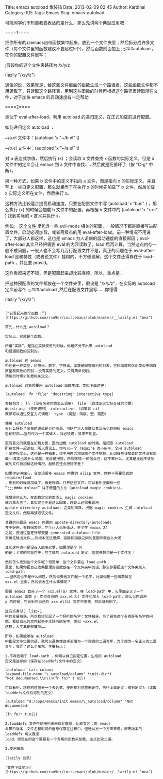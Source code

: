 Title: emacs autoload 集装箱
Date: 2013-02-09 02:45
Author: Kardinal
Category: IDE
Tags: Emacs
Slug: emacs-autoload

可能同学们不知道我要表达的是什么，那么先讲两个典型应用吧：

====1====

把你所有的非emacs自带函数集中起来，放到一个文件夹里；然后拆分成许多文件（每个文件里的函数建议不要超过5个），然后函数前面加上
;;;###autoload ，在你的配置文件里写：

;假设你的这个文件夹路径为 /x/y/z

(lazily "/x/y/z")

通俗的说，效果就是，给这些文件里面的函数生成一个路径表，这些函数文件都不用读取了，只读取这个路径表，用到这些函数的时候再根据这个路径表读取所在文件，对于加快
emacs 的启动速度有一定帮助

====2====

类似于 eval-after-load，利用 autoload 的递归定义，在正式加载前进行配置。

如何递归定义 autoload ：

~/a.el 文件中：(autoload 'x "~/b.el" t)

~/b.el 文件中：(autoload 'x "~/a.el" t)

对 a 表达式求值，然后执行 (x) ；会读取 b 文件查找 x 函数的实际定义，但是
b 文件中的定义会让 emacs 到 a 文件中查找……然后就是死循环了（按 "C-g"
中断）。

换一种方式，如果 b 文件中的定义不指向 a 文件，而是指向 x
的实际定义，并且写上一些自定义配置，那么就相当于在执行 x 的时候先加载了
b 文件，然后加载 x 实际定义所在文件，然后执行 x。

这种方法比较适合提高启动速度，只要在配置文件中写 (autoload 'x "b.el" )
，那么执行 (x) 的时候会加载 b 文件中的配置，再根据 b 文件中的 (autoload
'x "x.el" ) 找到实际的 x 定义并执行 x。

例如，
[这个文件](https://github.com/ran9er/init.emacs/blob/master/_autoload-conf/evil-mode.el "这个文件")
里包含一些 evil-mode
相关的配置，一般情况下都是直接写进配置文件，启动必须加载，或者高级点的用
eval-after-load。前一种情况不用说了，大部分人都这样，这也是 emacs
为人诟病的启动速度的直接原因；eval-after-load 其实已经把需要 eval
的内容读取了，load
后再计算，当然这点内存一般不成问题，一般人也不会写几万行配置文件不是，真正的问题在于
eval-after-load
是和特性（或者说文件）挂钩的，不方便理解，这个文件还得存在于 load-path
，并且要 provid。

这样看起来还不错，但是配置起来却比较麻烦，所以，重点是：

把这种预配置的文件都放在一个文件夹里，假设是 "/x/y/z"，在实际的 autoload
定义前写个 ;;;###autoload ,然后在配置文件里写……你懂得

(lazily "/x/y/z")

  

~~~~~~~~~~~~~~~~~~~~~~~~~~~~~~~~~~~~~~~~~~~~~~~~~~~~~~~~~~~~~~~~~~~~~~~~~

[“它看起来像个函数！”](https://github.com/ran9er/init.emacs/blob/master/__lazily.el "nea")

首先，什么是 autoload？

实际上，它就是个函数。

所谓“实际”，是指在实际使用的时候，你是区分不出来 autoload
和普通函数的区别的。

autoload 在 emacs
中也是一种类型，和符号、数字、字符串、函数是同等级别的对象，它和函数的区别类似于函数原型和函数的区别——没有实际的定义，只有简单说明，
调用的时候才加载相关定义。

autoload 对象需要用 autoload 函数生成，类似下面这种：

(autoload 'fn "file" "docstring" interactive type)

参数包含： fn （没有名称你敢怎么调用） file （具体定义实际存储的位置）
docstring （使用说明） interactive （如果非 nil
表示可以通过交互方式调用） type （类型：函数、宏、键图）

使用 autoload
有什么好处？简单的说就是节约资源，包括广大人民群众喜闻乐见的缩短 emacs
启动时间……当然作为一个实诚人，我必须说，效果不明显。

更有意义的就是在加载方面，因为加载 autoload 的时候，是把该 autoload
所在文件一起读取，所以理论上，你可以一个 require 也不用写，全用 autoload
！某种程度上，这也是一种抽象，你不用再为加载哪个文件犯愁，比如有些该加载的文件没有加载——其实也没什么问题，无非是报错，然后除错——相信自己，这不算什么，尤其是比起不该加载的文件被加载这种情况，起码它还会报错不是？

如果你足够细心，会发现很多 emacs 内置的 elisp 文件，你并不需要显式的
require/load
，用到的时候就加载了，很是神奇。打开这些文件，可以看到里面有一些
“;;;###autoload” 样子奇怪的东东（autoload magic cookies）。

我曾经也认为，在函数定义前面添上 magic cookies
就万事大吉了。其实完全不是这么回事，理论上还需要调用
update-directory-autoloads 之类的函数，根据 magic cookies 生成 autoload
定义文件，然后再读取该文件。

关键的问题是 emacs 内置的 update-directory-autoloads
并不好用，参数很古怪，完全让人无所适从。甚至在 emacs 24
之前，要通过指定外部变量 generated-autoload-file
来确定输出文件……你根本无法理解，函数和函数之间的差距咋就这么大呢！

其实这些也不是没有人能够忍受，如果你是个 M
的话；关键的问题在于，它生成的 autoload 定义，位置参数只是一个文件名！

然后怎么找到这个文件呢？很简单，这个文件要在 load-path
里面，如果你把自己收集整理的函数放在一个文件夹中的话，那么你要把这个文件夹加入
load-path
……当然这也不是什么问题，然后你要给文件起一个名字，比如你把一些函数放在
xxx.el 里面，然后会发生什么事情呢？

假设 emacs 自带了一个 xxx.el(a) 文件，在 load-path 中，它里面定义了一个
autoload 函数 y；而你自己的 xxx.el(b) 文件也加入 load-path，那么当你调用
y 的时候，它会到你自己的 xxx.el(b) 文件中查找，然后就悲剧了。

这有点类似于 lisp-1
中的变量捕获，所以我给它起了一个好听的名字：文件捕获。为了避免这个有着好听名字的问题，我给自己的文件起些不太好听的名字，类似 +xxx.el
这样，人生真是寂寞啊……

所以，如果能够在 autoload
中指定文件位置的话，就可以避免像这样沦落为一个寂寞的二逼青年，为了成为一名正义的二逼青年，我弄了这么个东东，主要特点：

1.不再依赖于 load-path ，你可以自己指定位置，生成的 autoload
定义是这样的（保存在loaddefs文件中的定义）

(autoload 'calc-column  
(expand-file-name "\_autoload/column" *init-dir*)  
"Not documented.\\n\\n(fn fn)" t nil)

可以看到，路径的位置是一个表达式，使用相对位置来定位，执行上面定义，得到定义为（读取loaddefs文件后得到的定义）

(autoload "d:/apps/emacs/init.emacs/\_autoload/column" "Not documented.

(fn fn)" t nil)

2.loaddefs 文件中使用列表来保存数据，比较文艺；而 emacs
自带的版本，文件名和时间的信息保存在注释中。但是从另一个方面来说，原来版本的
loaddefs 可以直接
load，而现在的这个需要有一个专用的函数来加载，这点比较二逼。

3.使用简单

(lazily 目录)

[文件下载地址](https://github.com/ran9er/init.emacs/blob/master/__lazily.el "nea")
